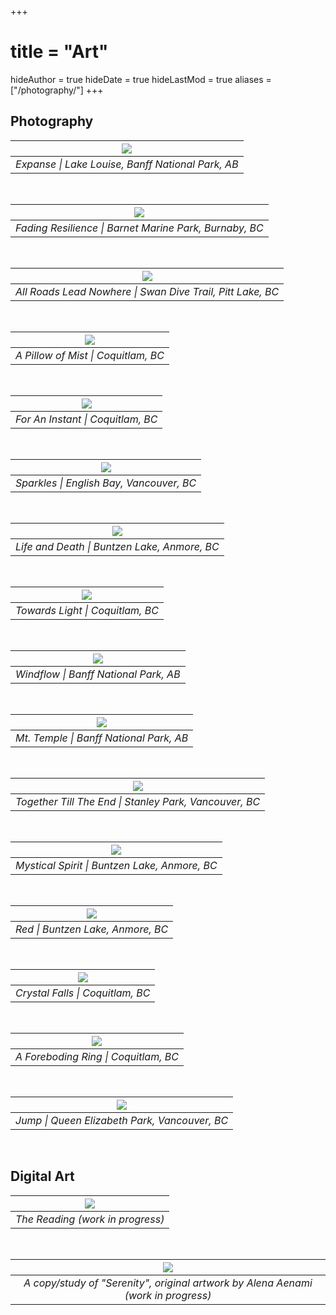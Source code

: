 +++
# title = "Art"
hideAuthor = true
hideDate = true
hideLastMod = true
aliases = ["/photography/"]
+++



## Photography

| ![](/~mulhaq/assets/img/art-large/expanse.jpg) |
|:--:|
| *Expanse \| Lake Louise, Banff National Park, AB* |

<br />

| ![](/~mulhaq/assets/img/art-large/fading_resilience.jpg) |
|:--:|
| *Fading Resilience \| Barnet Marine Park, Burnaby, BC* |

<br />

| ![](/~mulhaq/assets/img/art-large/all_roads_lead_nowhere.jpg) |
|:--:|
| *All Roads Lead Nowhere \| Swan Dive Trail, Pitt Lake, BC* |

<!-- Hey didn't we have other pictures from Pitt Meadow farms? -->

<br />

| ![](/~mulhaq/assets/img/art-large/a_pillow_of_mist.jpg) |
|:--:|
| *A Pillow of Mist \| Coquitlam, BC* |

<br />

| ![](/~mulhaq/assets/img/art-large/for_an_instant.jpg) |
|:--:|
| *For An Instant \| Coquitlam, BC* |

<br />

| ![](/~mulhaq/assets/img/art-large/sparkles.jpg) |
|:--:|
| *Sparkles \| English Bay, Vancouver, BC* |

<br />

| ![](/~mulhaq/assets/img/art-large/life_and_death.jpg) |
|:--:|
| *Life and Death \| Buntzen Lake, Anmore, BC* |

<br />

| ![](/~mulhaq/assets/img/art-large/towards_light.jpg) |
|:--:|
| *Towards Light \| Coquitlam, BC* |

<br />

| ![](/~mulhaq/assets/img/art-large/windflow.jpg) |
|:--:|
| *Windflow \| Banff National Park, AB* |

<!-- I believe that's the location... May be wrong. -->

<br />

| ![](/~mulhaq/assets/img/art-large/mt_temple.jpg) |
|:--:|
| *Mt. Temple \| Banff National Park, AB* |

<br />

| ![](/~mulhaq/assets/img/art-large/together_till_the_end.jpg) |
|:--:|
| *Together Till The End \| Stanley Park, Vancouver, BC* |

<br />

| ![](/~mulhaq/assets/img/art-large/mystical_spirit.jpg) |
|:--:|
| *Mystical Spirit \| Buntzen Lake, Anmore, BC* |

<br />

| ![](/~mulhaq/assets/img/art-large/red.jpg) |
|:--:|
| *Red \| Buntzen Lake, Anmore, BC* |

<br />

| ![](/~mulhaq/assets/img/art-large/crystal_falls.jpg) |
|:--:|
| *Crystal Falls \| Coquitlam, BC* |

<br />

| ![](/~mulhaq/assets/img/art-large/a_foreboding_ring.jpg) |
|:--:|
| *A Foreboding Ring \| Coquitlam, BC* |

<br />

| ![](/~mulhaq/assets/img/art-large/jump.jpg) |
|:--:|
| *Jump \| Queen Elizabeth Park, Vancouver, BC* |

<br />

<!--
| ![](/~mulhaq/assets/img/art-large/goofy_sabotage.jpg) |
|:--:|
| *Goofy Sabotage \| Banff, Banff National Park, AB* |

<br />
-->

<!--
| ![](/~mulhaq/assets/img/art-large/revenant.jpg) |
|:--:|
| *Revenant \| Coquitlam, BC* |

<br />
-->

<!--
| ![](/~mulhaq/assets/img/art-large/a_tangled_pair.jpg) |
|:--:|
| *A Tangled Pair \| High Knoll, Minnekhada Regional Park, BC* |

<br />
-->

<!--
| ![](/~mulhaq/assets/img/art-large/brushes_of_warmth_and_cold.jpg) |
|:--:|
| *Brushes of Warmth and Cold \| Coquitlam, BC* |

<br />
-->

<!--
| ![](/~mulhaq/assets/img/art-large/burkas_bw.jpg) |
|:--:|
| *Burkas \| Queen Elizabeth Park, Vancouver, BC* |

<br />
-->

<!--
| ![](/~mulhaq/assets/img/art-large/clarity_through_the_clouds.jpg) |
|:--:|
| *Clarity Through The Clouds \| Stanley Park, Vancouver, BC* |

<br />
-->

<!--
| ![](/~mulhaq/assets/img/art-large/cool_waters.jpg) |
|:--:|
| *Cool Waters \| Horseshoe Bay, Vancouver, BC* |

<br />
-->

<!--
| ![](/~mulhaq/assets/img/art-large/divergence.jpg) |
|:--:|
| *Divergence \| Stanley Park, Vancouver, BC* |

<br />
-->

<!--
| ![](/~mulhaq/assets/img/art-large/metallic_sunrise.jpg) |
|:--:|
| *Metallic Sunrise \| Coquitlam, BC* |

<br />
-->

<!--
| ![](/~mulhaq/assets/img/art-large/warm_bars_iv.jpg) |
|:--:|
| *Warm Bars IV \| Barnet Marine Park, Burnaby, BC* |

<br />
-->



## Digital Art

| ![](/~mulhaq/assets/img/art-large/the_reading__in_progress_.png) |
|:--:|
| *The Reading (work in progress)* |

<br />

| ![](/~mulhaq/assets/img/art-large/serenity_study__in_progress_.png) |
|:--:|
| *A copy/study of "Serenity", original artwork by Alena Aenami (work in progress)* |

<br />


